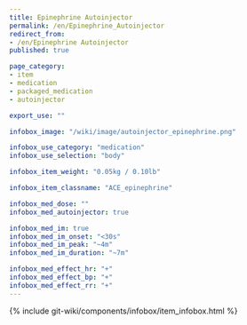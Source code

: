 ```yaml
---
title: Epinephrine Autoinjector
permalink: /en/Epinephrine_Autoinjector
redirect_from:
- /en/Epinephrine Autoinjector
published: true

page_category:
- item
- medication
- packaged_medication
- autoinjector

export_use: ""

infobox_image: "/wiki/image/autoinjector_epinephrine.png"

infobox_use_category: "medication"
infobox_use_selection: "body"

infobox_item_weight: "0.05kg / 0.10lb"

infobox_item_classname: "ACE_epinephrine"

infobox_med_dose: ""
infobox_med_autoinjector: true

infobox_med_im: true
infobox_med_im_onset: "<30s"
infobox_med_im_peak: "~4m"
infobox_med_im_duration: "~7m"

infobox_med_effect_hr: "+"
infobox_med_effect_bp: "+"
infobox_med_effect_rr: "+"
---
```


{% include git-wiki/components/infobox/item_infobox.html %}